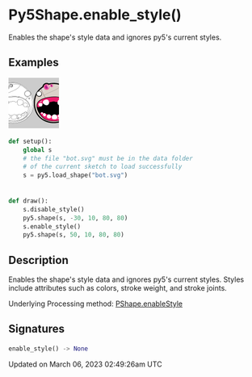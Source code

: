 # Py5Shape.enable_style()

Enables the shape's style data and ignores py5's current styles.

## Examples

<div class="example-table">

<div class="example-row"><div class="example-cell-image">

![example picture for enable_style()](/images/reference/Py5Shape_enable_style_0.png)

</div><div class="example-cell-code">

```python
def setup():
    global s
    # the file "bot.svg" must be in the data folder
    # of the current sketch to load successfully
    s = py5.load_shape("bot.svg")


def draw():
    s.disable_style()
    py5.shape(s, -30, 10, 80, 80)
    s.enable_style()
    py5.shape(s, 50, 10, 80, 80)
```

</div></div>

</div>

## Description

Enables the shape's style data and ignores py5's current styles. Styles include attributes such as colors, stroke weight, and stroke joints.

Underlying Processing method: [PShape.enableStyle](https://processing.org/reference/PShape_enableStyle_.html)

## Signatures

```python
enable_style() -> None
```

Updated on March 06, 2023 02:49:26am UTC
